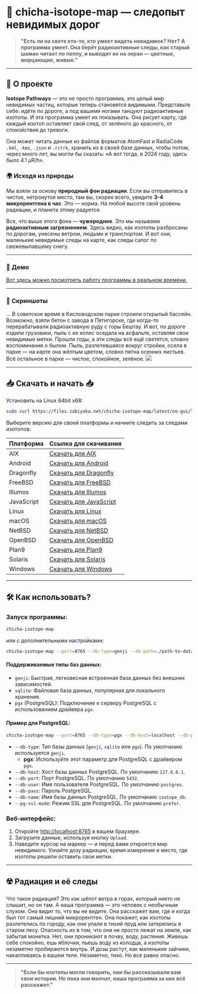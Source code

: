 # 🌌 **chicha-isotope-map** — следопыт невидимых дорог

> **"Есть ли на свете кто-то, кто умеет видеть невидимое? Нет? А программа умеет. Она берёт радиоактивные следы, как старый шаман читает по пеплу, и выводит их на экран — цветные, мерцающие, живые."**

---

## 📖 **О проекте**

**Isotope Pathways** — это не просто программа, это целый мир невидимых частиц, которые теперь становятся видимыми. Представьте себе: идёте по дороге, а под вашими ногами танцуют радиоактивные изотопы. И эта программа умеет их показывать. Она рисует карту, где каждый изотоп оставляет свой след, от зелёного до красного, от спокойствия до тревоги.

Она может читать данные из файлов форматов AtomFast и RadiaCode `.kml`, `.kmz`, `.json` и `.rctrk`, хранить их в своей базе данных, чтобы потом, через много лет, вы могли бы сказать: «А вот тогда, в 2024 году, здесь было 4.1 µR/h».


### 🌍 **Исходя из природы**

Мы взяли за основу **природный фон радиации**. Если вы отправитесь в чистое, нетронутое место, там вы, скорее всего, увидите **3-4 микрорентгена в час**. Это — норма. На любой высоте свой уровень радиации, и планета этому радуется.

Все, что выше этого фона — **чужеродное**. Это мы называем **радиоактивным загрязнением**. Здесь видно, как изотопы разбросаны по дорогам, унесены ветром, людьми и транспортом. И вот они, маленькие невидимые следы на карте, как следы сапог по свежевыпавшему снегу.


---

### 📸 **Демо**

<a href="https://jutsa.ru" target="_blank">Вот здесь можно посмотреть работу программы в реальном времени.</a>

---

### 📸 **Скриншоты**

... В советское время в Кисловодском парке строили открытый бассейн. Возможно, взяли бетон с завода в Пятигорске, где когда-то перерабатывали радиоактивную руду с горы Бештау. И вот, по дороге ездили грузовики, пыль с их колес оседала на асфальте, оставляя свои невидимые метки. Прошли годы, а эти следы всё ещё светятся, словно воспоминания о былом. Пыль, разлетевшаяся вокруг стройки, осела в парке — на карте она жёлтым цветом, словно пятна осенних листьев. Всё остальное в парке — чистое, спокойное, зелёное.
<img src="https://repository-images.githubusercontent.com/870016860/11fd6abc-fe8b-4cd8-95c2-df1c631c8762">

---

## 📥 **Скачать и начать** 📥


Установить на Linux 64bit x68:  
```bash
sudo curl https://files.zabiyaka.net/chicha-isotope-map/latest/no-gui/linux/amd64/chicha-isotope-map > /usr/local/bin/chicha-isotope-map; sudo chmod +x /usr/local/bin/chicha-isotope-map; chicha-isotope-map -v;
```

Выберите версию для своей платформы и начните следить за следами изотопов:

| Платформа  | Ссылка для скачивания                                                                                 |
|------------|-------------------------------------------------------------------------------------------------------|
| AIX        | [Скачать для AIX](http://files.zabiyaka.net/chicha-isotope-map/latest/no-gui/aix/)                      |
| Android    | [Скачать для Android](http://files.zabiyaka.net/chicha-isotope-map/latest/no-gui/android/)               |
| Dragonfly  | [Скачать для Dragonfly](http://files.zabiyaka.net/chicha-isotope-map/latest/no-gui/dragonfly/)           |
| FreeBSD    | [Скачать для FreeBSD](http://files.zabiyaka.net/chicha-isotope-map/latest/no-gui/freebsd/)               |
| Illumos    | [Скачать для Illumos](http://files.zabiyaka.net/chicha-isotope-map/latest/no-gui/illumos/)               |
| JavaScript | [Скачать для JavaScript](http://files.zabiyaka.net/chicha-isotope-map/latest/no-gui/js/)                 |
| Linux      | [Скачать для Linux](http://files.zabiyaka.net/chicha-isotope-map/latest/no-gui/linux/)                   |
| macOS      | [Скачать для macOS](http://files.zabiyaka.net/chicha-isotope-map/latest/no-gui/mac/)                     |
| NetBSD     | [Скачать для NetBSD](http://files.zabiyaka.net/chicha-isotope-map/latest/no-gui/netbsd/)                 |
| OpenBSD    | [Скачать для OpenBSD](http://files.zabiyaka.net/chicha-isotope-map/latest/no-gui/openbsd/)               |
| Plan9      | [Скачать для Plan9](http://files.zabiyaka.net/chicha-isotope-map/latest/no-gui/plan9/)                   |
| Solaris    | [Скачать для Solaris](http://files.zabiyaka.net/chicha-isotope-map/latest/no-gui/solaris/)               |
| Windows    | [Скачать для Windows](http://files.zabiyaka.net/chicha-isotope-map/latest/no-gui/windows/)               |


---

## 🛠 **Как использовать?**

### Запуск программы:

```bash
chicha-isotope-map
```

или с дополнительными настройками:

```bash
chicha-isotope-map --port=8765 --db-type=genji --db-path=./path-to-database-file.8765.genji
```

#### Поддерживаемые типы баз данных:
- `genji`: Быстрая, легковесная встроенная база данных без внешних зависимостей.
- `sqlite`: Файловая база данных, популярная для локального хранения.
- `pgx` (PostgreSQL): Подключение к серверу PostgreSQL с использованием драйвера `pgx`.

#### Пример для PostgreSQL:

```bash
chicha-isotope-map --port=8765 --db-type=pgx --db-host=localhost --db-port=5432 --db-user=postgres --db-pass=ваш_пароль --db-name=isotope_db --pg-ssl-mode=prefer
```

- `--db-type`: Тип базы данных (`genji`, `sqlite` или `pgx`). По умолчанию используется `genji`.
  - **pgx**: Используйте этот параметр для PostgreSQL с драйвером `pgx`.
- `--db-host`: Хост базы данных PostgreSQL. По умолчанию `127.0.0.1`.
- `--db-port`: Порт PostgreSQL. По умолчанию `5432`.
- `--db-user`: Имя пользователя PostgreSQL. По умолчанию `postgres`.
- `--db-pass`: Пароль PostgreSQL.
- `--db-name`: Имя базы данных PostgreSQL. По умолчанию `isotope_db`.
- `--pg-ssl-mode`: Режим SSL для PostgreSQL. По умолчанию `prefer`.


### Веб-интерфейс:

1. Откройте <a href="http://localhost:8765" target="new">http://localhost:8765</a> в вашем браузере.
2. Загрузите данные, используя кнопку `Upload`.
3. Наведите курсор на маркер — и перед вами откроется мир невидимого. Узнайте дозу радиации, время измерения и место, где изотопы решили оставить свои метки.

---

## ☢️ **Радиация и её следы**

Что такое радиация? Это как шёпот ветра в горах, который никто не слышит, но он там. А наша программа — это человек с необычным слухом. Она видит то, что вы не видите. Она расскажет вам, где и когда был тот самый лишний микрорентген. Она покажет, как изотопы разлетелись по городу, как они упали в тихий пруд или затерялись в старом лесу. Опасность их в том, что они не просто лежат на земле, как забытая монетка. Нет, они проникают в почву, воду, растения. Живешь себе спокойно, ешь яблочки, пьешь воду из колодца, а изотопы незаметно пробираются внутрь. И дозы растут, как маленькие зайчики, накапливаясь в вашем теле. Незаметно, тихо. Но все равно опасно. 

---

> **"Если бы изотопы могли говорить, они бы рассказывали вам свои истории. Но пока они молчат, наша программа за них всё расскажет."**


